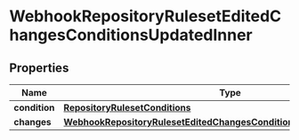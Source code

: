 
# WebhookRepositoryRulesetEditedChangesConditionsUpdatedInner

## Properties
Name | Type | Description | Notes
------------ | ------------- | ------------- | -------------
**condition** | [**RepositoryRulesetConditions**](RepositoryRulesetConditions.md) |  |  [optional]
**changes** | [**WebhookRepositoryRulesetEditedChangesConditionsUpdatedInnerChanges**](WebhookRepositoryRulesetEditedChangesConditionsUpdatedInnerChanges.md) |  |  [optional]



